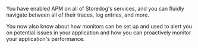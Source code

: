 You have enabled APM on all of Storedog's services, and you can fluidly navigate between all of their traces, log entries, and more.

You now also know about how monitors can be set up and used to alert you on potential issues in your application and how you can proactively monitor your application's performance.
